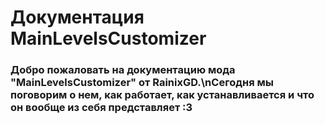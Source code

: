 # Документация MainLevelsCustomizer
### Добро пожаловать на документацию мода "MainLevelsCustomizer" от RainixGD.\nСегодня мы поговорим о нем, как работает, как устанавливается и что он вообще из себя представляет :3
